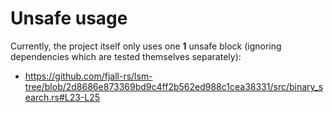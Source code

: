 # Unsafe usage

Currently, the project itself only uses one **1** unsafe block (ignoring dependencies which are tested themselves separately):

- https://github.com/fjall-rs/lsm-tree/blob/2d8686e873369bd9c4ff2b562ed988c1cea38331/src/binary_search.rs#L23-L25
